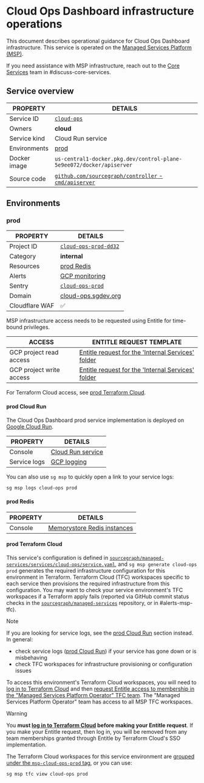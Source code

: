 # Cloud Ops Dashboard infrastructure operations

<!--
Generated documentation; DO NOT EDIT. Regenerate using this command: 'sg msp operations generate-handbook-pages'

Last updated: 2024-01-30 00:36:07.181821 +0000 UTC
Generated from: https://github.com/sourcegraph/managed-services/tree/5c3790bfdd225d7ce3ccf5dd8818a3f58d85aba2
-->

This document describes operational guidance for Cloud Ops Dashboard infrastructure.
This service is operated on the [Managed Services Platform (MSP)](../teams/core-services/managed-services/platform.md).

If you need assistance with MSP infrastructure, reach out to the [Core Services](../teams/core-services/index.md) team in #discuss-core-services.

## Service overview

|   PROPERTY   |                                                          DETAILS                                                           |
|--------------|----------------------------------------------------------------------------------------------------------------------------|
| Service ID   | [`cloud-ops`](https://github.com/sourcegraph/managed-services/blob/main/services/cloud-ops/service.yaml)                   |
| Owners       | **cloud**                                                                                                                  |
| Service kind | Cloud Run service                                                                                                          |
| Environments | [prod](#prod)                                                                                                              |
| Docker image | `us-central1-docker.pkg.dev/control-plane-5e9ee072/docker/apiserver`                                                       |
| Source code  | [`github.com/sourcegraph/controller` - `cmd/apiserver`](https://github.com/sourcegraph/controller/tree/HEAD/cmd/apiserver) |

## Environments

### prod

|    PROPERTY    |                                              DETAILS                                               |
|----------------|----------------------------------------------------------------------------------------------------|
| Project ID     | [`cloud-ops-prod-dd32`](https://console.cloud.google.com/run?project=cloud-ops-prod-dd32)          |
| Category       | **internal**                                                                                       |
| Resources      | [prod Redis](#prod-redis)                                                                          |
| Alerts         | [GCP monitoring](https://console.cloud.google.com/monitoring/alerting?project=cloud-ops-prod-dd32) |
| Sentry         | [`cloud-ops-prod`](https://sourcegraph.sentry.io/projects/cloud-ops-prod/)                         |
| Domain         | [cloud-ops.sgdev.org](https://cloud-ops.sgdev.org)                                                 |
| Cloudflare WAF | ✅                                                                                                 |

MSP infrastructure access needs to be requested using Entitle for time-bound privileges.

|          ACCESS          |                                                                                                                                                                ENTITLE REQUEST TEMPLATE                                                                                                                                                                |
|--------------------------|--------------------------------------------------------------------------------------------------------------------------------------------------------------------------------------------------------------------------------------------------------------------------------------------------------------------------------------------------------|
| GCP project read access  | [Entitle request for the 'Internal Services' folder](https://app.entitle.io/request?data=eyJkdXJhdGlvbiI6IjEwODAwIiwianVzdGlmaWNhdGlvbiI6IkVOVEVSIEpVU1RJRklDQVRJT04gSEVSRSIsInJvbGVJZHMiOlt7ImlkIjoiNzg0M2MxYWYtYzU2MS00ZDMyLWE3ZTAtYjZkNjY0NDM4MzAzIiwidGhyb3VnaCI6Ijc4NDNjMWFmLWM1NjEtNGQzMi1hN2UwLWI2ZDY2NDQzODMwMyIsInR5cGUiOiJyb2xlIn1dfQ%3D%3D) |
| GCP project write access | [Entitle request for the 'Internal Services' folder](https://app.entitle.io/request?data=eyJkdXJhdGlvbiI6IjEwODAwIiwianVzdGlmaWNhdGlvbiI6IkVOVEVSIEpVU1RJRklDQVRJT04gSEVSRSIsInJvbGVJZHMiOlt7ImlkIjoiZTEyYTJkZDktYzY1ZC00YzM0LTlmNDgtMzYzNTNkZmY0MDkyIiwidGhyb3VnaCI6ImUxMmEyZGQ5LWM2NWQtNGMzNC05ZjQ4LTM2MzUzZGZmNDA5MiIsInR5cGUiOiJyb2xlIn1dfQ%3D%3D) |

For Terraform Cloud access, see [prod Terraform Cloud](#prod-terraform-cloud).

#### prod Cloud Run

The Cloud Ops Dashboard prod service implementation is deployed on [Google Cloud Run](https://cloud.google.com/run).

|   PROPERTY   |                                                                                                                                                             DETAILS                                                                                                                                                              |
|--------------|----------------------------------------------------------------------------------------------------------------------------------------------------------------------------------------------------------------------------------------------------------------------------------------------------------------------------------|
| Console      | [Cloud Run service](https://console.cloud.google.com/run?project=cloud-ops-prod-dd32)                                                                                                                                                                                                                                            |
| Service logs | [GCP logging](https://console.cloud.google.com/logs/query;query=resource.type%20%3D%20%22cloud_run_revision%22%20-logName%3D~%22logs%2Frun.googleapis.com%252Frequests%22;summaryFields=jsonPayload%252FInstrumentationScope,jsonPayload%252FBody,jsonPayload%252FAttributes%252Ferror:false:32:end?project=cloud-ops-prod-dd32) |

You can also use `sg msp` to quickly open a link to your service logs:

```bash
sg msp logs cloud-ops prod
```

#### prod Redis

| PROPERTY |                                                         DETAILS                                                         |
|----------|-------------------------------------------------------------------------------------------------------------------------|
| Console  | [Memorystore Redis instances](https://console.cloud.google.com/memorystore/redis/instances?project=cloud-ops-prod-dd32) |

#### prod Terraform Cloud

This service's configuration is defined in [`sourcegraph/managed-services/services/cloud-ops/service.yaml`](https://github.com/sourcegraph/managed-services/blob/main/services/cloud-ops/service.yaml), and `sg msp generate cloud-ops prod` generates the required infrastructure configuration for this environment in Terraform.
Terraform Cloud (TFC) workspaces specific to each service then provisions the required infrastructure from this configuration.
You may want to check your service environment's TFC workspaces if a Terraform apply fails (reported via GitHub commit status checks in the [`sourcegraph/managed-services`](https://github.com/sourcegraph/managed-services) repository, or in #alerts-msp-tfc).

> [!NOTE]
> If you are looking for service logs, see the [prod Cloud Run](#prod-cloud-run) section instead. In general:
> 
> - check service logs ([prod Cloud Run](#prod-cloud-run)) if your service has gone down or is misbehaving
> - check TFC workspaces for infrastructure provisioning or configuration issues

To access this environment's Terraform Cloud workspaces, you will need to [log in to Terraform Cloud](https://app.terraform.io/app/sourcegraph) and then [request Entitle access to membership in the "Managed Services Platform Operator" TFC team](https://app.entitle.io/request?data=eyJkdXJhdGlvbiI6IjM2MDAiLCJqdXN0aWZpY2F0aW9uIjoiSlVTVElGSUNBVElPTiBIRVJFIiwicm9sZUlkcyI6W3siaWQiOiJiMzg3MzJjYy04OTUyLTQ2Y2QtYmIxZS1lZjI2ODUwNzIyNmIiLCJ0aHJvdWdoIjoiYjM4NzMyY2MtODk1Mi00NmNkLWJiMWUtZWYyNjg1MDcyMjZiIiwidHlwZSI6InJvbGUifV19).
The "Managed Services Platform Operator" team has access to all MSP TFC workspaces.

> [!WARNING]
> You **must [log in to Terraform Cloud](https://app.terraform.io/app/sourcegraph) before making your Entitle request**.
> If you make your Entitle request, then log in, you will be removed from any team memberships granted through Entitle by Terraform Cloud's SSO implementation.

The Terraform Cloud workspaces for this service environment are [grouped under the `msp-cloud-ops-prod` tag](https://app.terraform.io/app/sourcegraph/workspaces?tag=msp-cloud-ops-prod), or you can use:

```bash
sg msp tfc view cloud-ops prod
```
